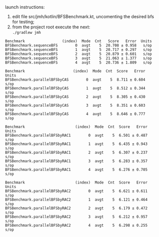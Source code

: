 launch instructions:<br/>
1) edit file src/jmh/kotlin/BFSBenchmark.kt, uncomenting the desired bfs for testing;<br/>
2) from the project root execute the next:<br/>
```./gradlew jmh```

```
Benchmark                 (index)  Mode  Cnt   Score   Error  Units
BFSBenchmark.sequenceBFS        0  avgt    5  20.708 ± 0.958   s/op
BFSBenchmark.sequenceBFS        1  avgt    5  20.717 ± 0.297   s/op
BFSBenchmark.sequenceBFS        2  avgt    5  20.879 ± 0.601   s/op
BFSBenchmark.sequenceBFS        3  avgt    5  21.063 ± 1.377   s/op
BFSBenchmark.sequenceBFS        4  avgt    5  20.736 ± 1.809   s/op

Benchmark                      (index)  Mode  Cnt  Score   Error  Units
BFSBenchmark.parallelBFSbyCAS        0  avgt    5  8.711 ± 0.604   s/op
BFSBenchmark.parallelBFSbyCAS        1  avgt    5  8.512 ± 0.344   s/op
BFSBenchmark.parallelBFSbyCAS        2  avgt    5  8.305 ± 0.430   s/op
BFSBenchmark.parallelBFSbyCAS        3  avgt    5  8.351 ± 0.603   s/op
BFSBenchmark.parallelBFSbyCAS        4  avgt    5  8.646 ± 0.777   s/op

Benchmark                       (index)  Mode  Cnt  Score   Error  Units
BFSBenchmark.parallelBFSbyRAC1        0  avgt    5  6.501 ± 0.487   s/op
BFSBenchmark.parallelBFSbyRAC1        1  avgt    5  6.435 ± 0.943   s/op
BFSBenchmark.parallelBFSbyRAC1        2  avgt    5  6.307 ± 0.237   s/op
BFSBenchmark.parallelBFSbyRAC1        3  avgt    5  6.283 ± 0.357   s/op
BFSBenchmark.parallelBFSbyRAC1        4  avgt    5  6.276 ± 0.705   s/op

Benchmark                       (index)  Mode  Cnt  Score   Error  Units
BFSBenchmark.parallelBFSbyRAC2        0  avgt    5  6.621 ± 0.611   s/op
BFSBenchmark.parallelBFSbyRAC2        1  avgt    5  6.121 ± 0.464   s/op
BFSBenchmark.parallelBFSbyRAC2        2  avgt    5  6.179 ± 0.472   s/op
BFSBenchmark.parallelBFSbyRAC2        3  avgt    5  6.212 ± 0.957   s/op
BFSBenchmark.parallelBFSbyRAC2        4  avgt    5  6.298 ± 0.255   s/op
```
